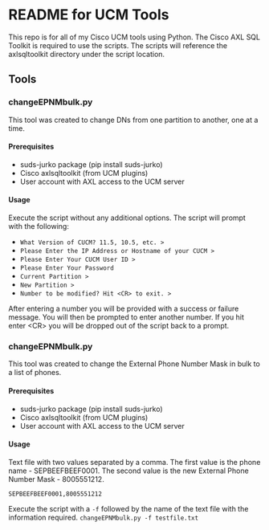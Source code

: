 # README for UCM Tools #

This repo is for all of my Cisco UCM tools using Python.
The Cisco AXL SQL Toolkit is required to use the scripts. The scripts will reference the axlsqltoolkit directory under the script location.

## Tools ##

### changeEPNMbulk.py

This tool was created to change DNs from one partition to another, one at a time.

#### Prerequisites

* suds-jurko package (pip install suds-jurko)
* Cisco axlsqltoolkit (from UCM plugins)
* User account with AXL access to the UCM server

#### Usage

Execute the script without any additional options.
The script will prompt with the following:

* `What Version of CUCM? 11.5, 10.5, etc. >`
* `Please Enter the IP Address or Hostname of your CUCM >`
* `Please Enter Your CUCM User ID >`
* `Please Enter Your Password `
* `Current Partition >`
* `New Partition >`
* `Number to be modified? Hit <CR> to exit. >`

After entering a number you will be provided with a success or failure message. You will then be prompted to enter another number. If you hit enter <CR\> you will be dropped out of the script back to a prompt.

### changeEPNMbulk.py

This tool was created to change the External Phone Number Mask in bulk to a list of phones.

#### Prerequisites

* suds-jurko package (pip install suds-jurko)
* Cisco axlsqltoolkit (from UCM plugins)
* User account with AXL access to the UCM server

#### Usage

Text file with two values separated by a comma.
The first value is the phone name - SEPBEEFBEEF0001.
The second value is the new External Phone Number Mask - 8005551212.

```
SEPBEEFBEEF0001,8005551212
```

Execute the script with a `-f` followed by the name of the text file with the information required.
`changeEPNMbulk.py -f testfile.txt`

